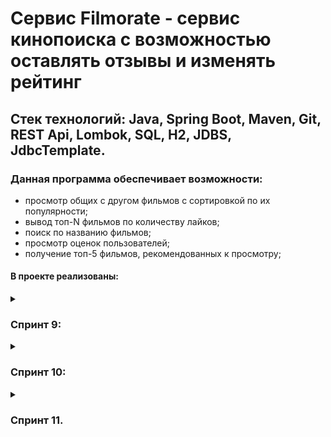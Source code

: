 # Сервис Filmorate - сервис кинопоиска с возможностью оставлять отзывы и изменять рейтинг

## Стек технологий: Java, Spring Boot, Maven, Git, REST Api, Lombok, SQL, H2, JDBS, JdbcTemplate.

### Данная программа обеспечивает возможности:
- просмотр общих с другом фильмов с сортировкой по их популярности;
- вывод топ-N фильмов по количеству лайков;
- поиск по названию фильмов;
- просмотр оценок пользователей;
- получение топ-5 фильмов, рекомендованных к просмотру;

#### В проекте реализованы: 

<details>
    <summary><h3> Спринт 9:</h3></summary>

Выполнено проектирование согласно Техническому заданию:
1. Определены модели данных приложения: Film, User;
2. Организовано предварительное хранение данных;
3. Созданы REST-контроллеры: FilmController, UserController;
3. Задана валидация данных;
4. Выполнено логирование данных;
5. Валидация проверяется тестами Unit5.
</details>

<details>
	<summary><h3> Спринт 10:</h3></summary>
1. Переработана архитектура проекта:

* созданы интерфейсы FilmStorage и UserStorage; 
* созданы классы InMemoryFilmStorage и InMemoryUserStorage (@Component); 
* созданы классы UserService и FilmService (@Service);
 
2. API доведен до соответствия REST;
3. Настроен ExceptionHandler для централизованной обработки ошибок
</details>


<details>
	<summary><h3> Спринт 11. </h3></summary>
Часть 1:
 
1. Спроектирована схема БД:
   ![ER-диаграмма](/ER_diagram.png)

2. ### Примеры запросов

<details>
	<summary><h3>Работа с фильмами:</h3></summary>

* Запрос фильма по id:

```SQL
SELECT f.name,
       f.description,
       f.release_date,
       f.duration,
       m.name,
       g.name
FROM films f
JOIN mpa m ON f.mpa_id = m.id
JOIN films_genres fg ON f.id = fg.film_id
JOIN genres g ON fg.genre_id = g.id
WHERE f.id = ?;
```   

* Запрос всех фильмов:

```SQL
SELECT f.name,
       f.description,
       f.releaseDate,
       f.duration,
       m.name,
       g.name
FROM films f
JOIN mpa m ON f.mpa_id = m.id
JOIN films_genres fg ON f.id = fg.film_id
JOIN genres g ON fg.genre_id = g.id;
```

* Запрос топ-N фильмов по количеству лайков:
```SQL
SELECT f.name,
       COUNT(l.film_id) AS likes_count
FROM films f
JOIN likes l ON f.id = l.film_id
GROUP BY f.name
ORDER BY likes_count DESC
LIMIT N;
```
</details>

<details>
    <summary><h3>Работа с пользователями:</h3></summary>

* Запрос пользователя по id:

```SQL
SELECT *
FROM users
WHERE id = ?;
```   

* Запрос всех пользователей:

```SQL
SELECT *
FROM users;
``` 

</details>

<details>
    <summary><h3>Работа с жанрами:</h3></summary>

* Запрос жанра по id:

```SQL
SELECT *
FROM genres
WHERE id = ?;
``` 

* Запрос всех жанров:

```SQL
SELECT *
FROM genres;
```   
</details>

<details>
<summary><h3>Работа с рейтингами MPA:</h3></summary>

* Запрос рейтинга по id:

```SQL
SELECT *
FROM mpa
WHERE id = ?;
``` 

* Запрос всех рейтингов MPA:

```SQL
SELECT *
FROM mpa;
```   
</details>

</details>
